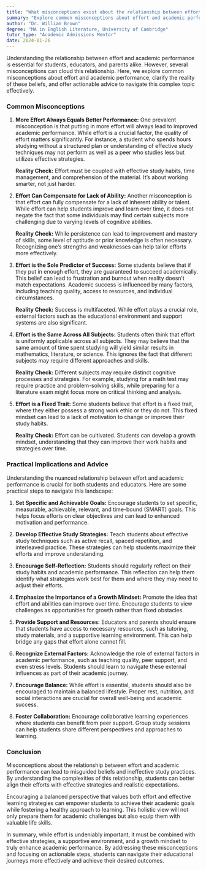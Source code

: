 ```yaml
---
title: "What misconceptions exist about the relationship between effort and academic performance?"
summary: "Explore common misconceptions about effort and academic performance, highlighting that quality of effort is as crucial as quantity for success."
author: "Dr. William Brown"
degree: "MA in English Literature, University of Cambridge"
tutor_type: "Academic Admissions Mentor"
date: 2024-01-26
---
```


Understanding the relationship between effort and academic performance is essential for students, educators, and parents alike. However, several misconceptions can cloud this relationship. Here, we explore common misconceptions about effort and academic performance, clarify the reality of these beliefs, and offer actionable advice to navigate this complex topic effectively.

### Common Misconceptions

1. **More Effort Always Equals Better Performance:**
   One prevalent misconception is that putting in more effort will always lead to improved academic performance. While effort is a crucial factor, the quality of effort matters significantly. For instance, a student who spends hours studying without a structured plan or understanding of effective study techniques may not perform as well as a peer who studies less but utilizes effective strategies. 

   **Reality Check:** 
   Effort must be coupled with effective study habits, time management, and comprehension of the material. It’s about working smarter, not just harder.

2. **Effort Can Compensate for Lack of Ability:**
   Another misconception is that effort can fully compensate for a lack of inherent ability or talent. While effort can help students improve and learn over time, it does not negate the fact that some individuals may find certain subjects more challenging due to varying levels of cognitive abilities.

   **Reality Check:**
   While persistence can lead to improvement and mastery of skills, some level of aptitude or prior knowledge is often necessary. Recognizing one’s strengths and weaknesses can help tailor efforts more effectively.

3. **Effort is the Sole Predictor of Success:**
Some students believe that if they put in enough effort, they are guaranteed to succeed academically. This belief can lead to frustration and burnout when reality doesn’t match expectations. Academic success is influenced by many factors, including teaching quality, access to resources, and individual circumstances.

   **Reality Check:**
   Success is multifaceted. While effort plays a crucial role, external factors such as the educational environment and support systems are also significant. 

4. **Effort is the Same Across All Subjects:**
Students often think that effort is uniformly applicable across all subjects. They may believe that the same amount of time spent studying will yield similar results in mathematics, literature, or science. This ignores the fact that different subjects may require different approaches and skills.

   **Reality Check:**
   Different subjects may require distinct cognitive processes and strategies. For example, studying for a math test may require practice and problem-solving skills, while preparing for a literature exam might focus more on critical thinking and analysis.

5. **Effort is a Fixed Trait:**
Some students believe that effort is a fixed trait, where they either possess a strong work ethic or they do not. This fixed mindset can lead to a lack of motivation to change or improve their study habits.

   **Reality Check:**
   Effort can be cultivated. Students can develop a growth mindset, understanding that they can improve their work habits and strategies over time.

### Practical Implications and Advice

Understanding the nuanced relationship between effort and academic performance is crucial for both students and educators. Here are some practical steps to navigate this landscape:

1. **Set Specific and Achievable Goals:**
   Encourage students to set specific, measurable, achievable, relevant, and time-bound (SMART) goals. This helps focus efforts on clear objectives and can lead to enhanced motivation and performance.

2. **Develop Effective Study Strategies:**
   Teach students about effective study techniques such as active recall, spaced repetition, and interleaved practice. These strategies can help students maximize their efforts and improve understanding.

3. **Encourage Self-Reflection:**
   Students should regularly reflect on their study habits and academic performance. This reflection can help them identify what strategies work best for them and where they may need to adjust their efforts.

4. **Emphasize the Importance of a Growth Mindset:**
   Promote the idea that effort and abilities can improve over time. Encourage students to view challenges as opportunities for growth rather than fixed obstacles.

5. **Provide Support and Resources:**
   Educators and parents should ensure that students have access to necessary resources, such as tutoring, study materials, and a supportive learning environment. This can help bridge any gaps that effort alone cannot fill.

6. **Recognize External Factors:**
   Acknowledge the role of external factors in academic performance, such as teaching quality, peer support, and even stress levels. Students should learn to navigate these external influences as part of their academic journey.

7. **Encourage Balance:**
   While effort is essential, students should also be encouraged to maintain a balanced lifestyle. Proper rest, nutrition, and social interactions are crucial for overall well-being and academic success.

8. **Foster Collaboration:**
   Encourage collaborative learning experiences where students can benefit from peer support. Group study sessions can help students share different perspectives and approaches to learning.

### Conclusion

Misconceptions about the relationship between effort and academic performance can lead to misguided beliefs and ineffective study practices. By understanding the complexities of this relationship, students can better align their efforts with effective strategies and realistic expectations. 

Encouraging a balanced perspective that values both effort and effective learning strategies can empower students to achieve their academic goals while fostering a healthy approach to learning. This holistic view will not only prepare them for academic challenges but also equip them with valuable life skills. 

In summary, while effort is undeniably important, it must be combined with effective strategies, a supportive environment, and a growth mindset to truly enhance academic performance. By addressing these misconceptions and focusing on actionable steps, students can navigate their educational journeys more effectively and achieve their desired outcomes.
    
